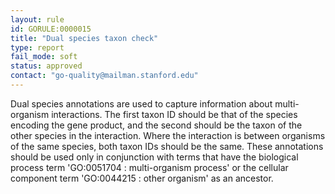 ```yaml
---
layout: rule
id: GORULE:0000015
title: "Dual species taxon check"
type: report
fail_mode: soft
status: approved
contact: "go-quality@mailman.stanford.edu"
---
```

Dual species annotations are used to capture information about
multi-organism interactions. The first taxon ID should be that of the
species encoding the gene product, and the second should be the taxon of
the other species in the interaction. Where the interaction is between
organisms of the same species, both taxon IDs should be the same. These
annotations should be used only in conjunction with terms that have the
biological process term 'GO:0051704 : multi-organism process' or the
cellular component term 'GO:0044215 : other organism' as an ancestor.
